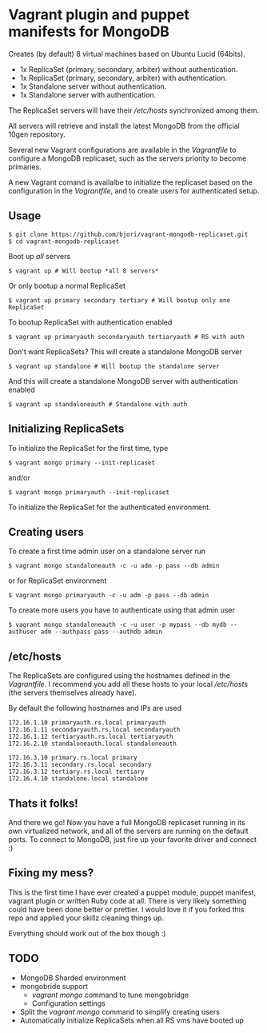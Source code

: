Vagrant plugin and puppet manifests for MongoDB
===============================================

Creates (by default) 8 virtual machines based on Ubuntu Lucid (64bits).

* 1x ReplicaSet (primary, secondary, arbiter) without authentication.
* 1x ReplicaSet (primary, secondary, arbiter) with authentication.
* 1x Standalone server without authentication.
* 1x Standalone server with authentication.

The ReplicaSet servers will have their _/etc/hosts_ synchronized among them.

All servers will retrieve and install the latest MongoDB from the official 10gen repository.

Several new Vagrant configurations are available in the _Vagrantfile_
to configure a MongoDB replicaset, such as the servers priority to become primaries.

A new Vagrant comand is availalbe to initialize the replicaset based on
the configuration in the _Vagrantfile_, and to create users for authenticated setup.


Usage
-----
    $ git clone https://github.com/bjori/vagrant-mongodb-replicaset.git
    $ cd vagrant-mongodb-replicaset

Boot up *all* servers

    $ vagrant up # Will bootup *all 8 servers*

Or only bootup a normal ReplicaSet

    $ vagrant up primary secondary tertiary # Will bootup only one ReplicaSet

To bootup ReplicaSet with authentication enabled

    $ vagrant up primaryauth secondaryauth tertiaryauth # RS with auth

Don't want ReplicaSets? This will create a standalone MongoDB server

    $ vagrant up standalone # Will bootup the standalone server

And this will create a standalone MongoDB server with authentication enabled

    $ vagrant up standaloneauth # Standalone with auth


Initializing ReplicaSets
------------------------
To initialize the ReplicaSet for the first time, type

    $ vagrant mongo primary --init-replicaset

and/or

    $ vagrant mongo primaryauth --init-replicaset

To initialize the ReplicaSet for the authenticated environment.


Creating users
--------------

To create a first time admin user on a standalone server run

    $ vagrant mongo standaloneauth -c -u adm -p pass --db admin

or for ReplicaSet environment

    $ vagrant mongo primaryauth -c -u adm -p pass --db admin

To create more users you have to authenticate using that admin user

    $ vagrant mongo standaloneauth -c -u user -p mypass --db mydb --authuser adm --authpass pass --authdb admin


/etc/hosts
----------

The ReplicaSets are configured using the hostnames defined in the _Vagrantfile_.
I recommend you add all these hosts to your local _/etc/hosts_ (the servers themselves already have).

By default the following hostnames and IPs are used

    172.16.1.10 primaryauth.rs.local primaryauth
    172.16.1.11 secondaryauth.rs.local secondaryauth
    172.16.1.12 tertiaryauth.rs.local tertiaryauth
    172.16.2.10 standaloneauth.local standaloneauth

    172.16.3.10 primary.rs.local primary
    172.16.3.11 secondary.rs.local secondary
    172.16.3.12 tertiary.rs.local tertiary
    172.16.4.10 standalone.local standalone


Thats it folks!
---------------
And there we go!
Now you have a full MongoDB replicaset running in its own virtualized network,
and all of the servers are running on the default ports.
To connect to MongoDB, just fire up your favorite driver and connect :)


Fixing my mess?
---------------
This is the first time I have ever created a puppet module, puppet manifest, vagrant plugin
or written Ruby code at all.
There is very likely something could have been done better or prettier.
I would love it if you forked this repo and applied your skillz cleaning things up.

Everything should work out of the box though :)

TODO
----
* MongoDB Sharded environment
* mongobride support
  * _vagrant mongo_ command to tune mongobridge
  * Configuration settings
* Split the _vagrant mongo_ command to simplify creating users
* Automatically initialize ReplicaSets when all RS vms have booted up


